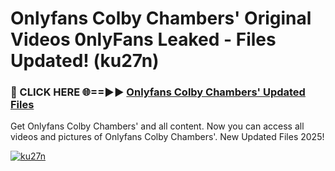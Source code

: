 # Onlyfans Colby Chambers' Original Videos 0nlyFans Leaked - Files Updated! (ku27n)

<h3>🔴 CLICK HERE 🌐==►► <a href="https://tinyurl.com/2wckxsce" rel="nofollow">Onlyfans Colby Chambers' Updated Files</a></h3>

Get Onlyfans Colby Chambers' and all content. Now you can access all videos and pictures of Onlyfans Colby Chambers'. New Updated Files 2025!

[![ku27n](https://i.imgur.com/AFduVYN.gif)](https://tinyurl.com/2wckxsce)
